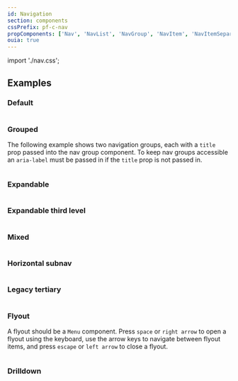 ```yaml
---
id: Navigation
section: components
cssPrefix: pf-c-nav
propComponents: ['Nav', 'NavList', 'NavGroup', 'NavItem', 'NavItemSeparator', 'NavExpandable']
ouia: true
---
```


import './nav.css';

## Examples

### Default

```ts file="./NavDefault.tsx"
```

### Grouped

The following example shows two navigation groups, each with a `title` prop passed into the nav group component. To keep nav groups accessible an `aria-label` must be passed in if the `title` prop is not passed in.

```ts file="./NavGrouped.tsx"
```

### Expandable

```ts file="./NavExpandable.tsx"
```

### Expandable third level

```ts file="./NavExpandableThirdLevel.tsx"
```

### Mixed

```ts file="./NavMixed.tsx"
```

### Horizontal subnav

```ts file="./NavHorizontalSubNav.tsx"
```

### Legacy tertiary

```ts file="./NavLegacyTertiary.tsx"
```

### Flyout

A flyout should be a `Menu` component. Press `space` or `right arrow` to open a flyout using the keyboard, use the arrow keys to navigate between flyout items, and press `escape` or `left arrow` to close a flyout.

```ts file="./NavFlyout.tsx" isBeta
```

### Drilldown

```ts isBeta file="./NavDrilldown.tsx"
```

